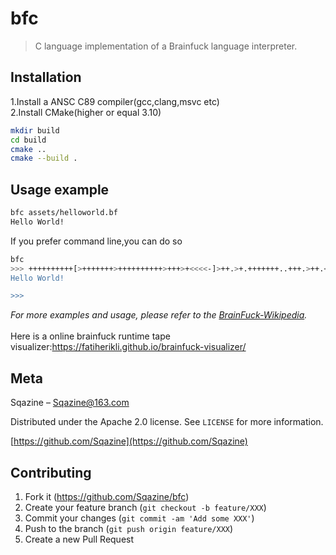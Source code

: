 # bfc
> C language implementation of a Brainfuck language interpreter.

## Installation

1.Install a ANSC C89 compiler(gcc,clang,msvc etc) \
2.Install CMake(higher or equal 3.10)

```sh
mkdir build
cd build
cmake ..
cmake --build .
```

## Usage example

```sh
bfc assets/helloworld.bf
Hello World!
```
If you prefer command line,you can do so
```sh
bfc
>>> ++++++++++[>+++++++>++++++++++>+++>+<<<<-]>++.>+.+++++++..+++.>++.<<+++++++++++++++.>.+++.------.--------.>+.>. 
Hello World!

>>>
```


_For more examples and usage, please refer to the [BrainFuck-Wikipedia][wiki]._\
\
Here is a online brainfuck runtime tape visualizer:https://fatiherikli.github.io/brainfuck-visualizer/


## Meta

Sqazine – Sqazine@163.com

Distributed under the Apache 2.0 license. See ``LICENSE`` for more information.

[https://github.com/Sqazine](https://github.com/Sqazine)

## Contributing

1. Fork it (<https://github.com/Sqazine/bfc>)
2. Create your feature branch (`git checkout -b feature/XXX`)
3. Commit your changes (`git commit -am 'Add some XXX'`)
4. Push to the branch (`git push origin feature/XXX`)
5. Create a new Pull Request

<!-- Markdown link & img dfn's -->
[npm-image]: https://img.shields.io/npm/v/datadog-metrics.svg?style=flat-square
[npm-url]: https://npmjs.org/package/datadog-metrics
[npm-downloads]: https://img.shields.io/npm/dm/datadog-metrics.svg?style=flat-square
[travis-image]: https://img.shields.io/travis/dbader/node-datadog-metrics/master.svg?style=flat-square
[travis-url]: https://travis-ci.org/dbader/node-datadog-metrics
[wiki]: https://en.wikipedia.org/wiki/Brainfuck